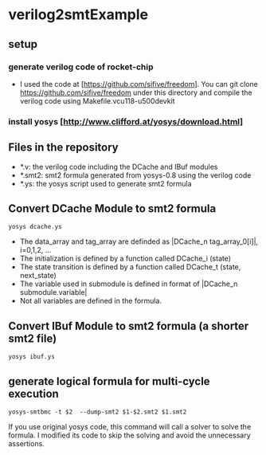 # verilog2smtExample

## setup 
### generate verilog code of rocket-chip 
* I used the code at [https://github.com/sifive/freedom]. 
You can git clone https://github.com/sifive/freedom under this directory and compile the verilog code using Makefile.vcu118-u500devkit

### install yosys [http://www.clifford.at/yosys/download.html]

## Files in the repository
* *.v: the verilog code including the DCache and IBuf modules
* *.smt2: smt2 formula generated from yosys-0.8 using the verilog code 
* *.ys: the yosys script used to generate smt2 formula

## Convert DCache Module to smt2 formula
`yosys dcache.ys`

* The data_array and tag_array are definded as |DCache_n tag_array_0[i]|, i=0,1,2, ...
* The initialization is defined by a function called DCache_i (state)
* The state transition is defined by a function called DCache_t (state, next_state)
* The variable used in submodule is defined in format of |DCache_n submodule.variable|
* Not all variables are defined in the formula.

## Convert IBuf Module to smt2 formula (a shorter smt2 file)
`yosys ibuf.ys`

## generate logical formula for multi-cycle execution
`yosys-smtbmc -t $2  --dump-smt2 $1-$2.smt2 $1.smt2`

If you use original yosys code, this command will call a solver to solve the formula. I modified its code to skip the solving and avoid the unnecessary assertions. 
